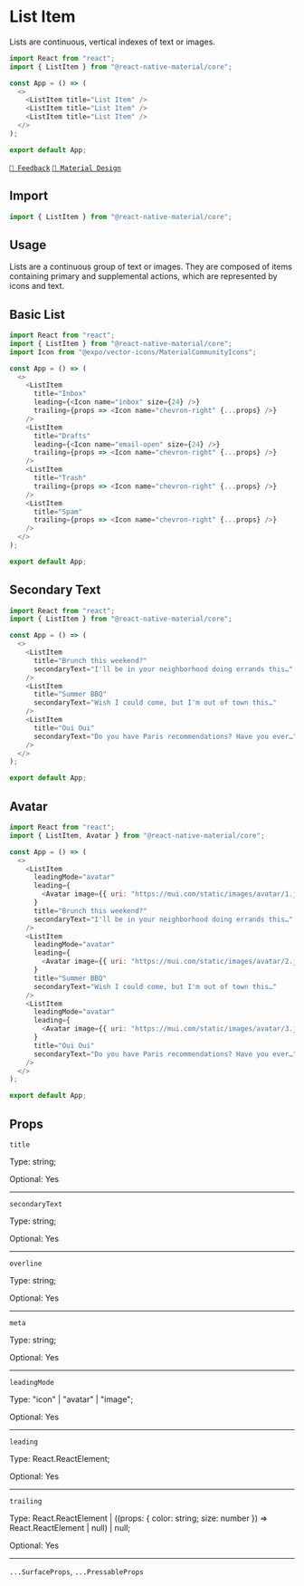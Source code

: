 # List Item

Lists are continuous, vertical indexes of text or images.

```js with-preview
import React from "react";
import { ListItem } from "@react-native-material/core";

const App = () => (
  <>
    <ListItem title="List Item" />
    <ListItem title="List Item" />
    <ListItem title="List Item" />
  </>
);

export default App;
```

[`💬 Feedback`](https://github.com/yamankatby/react-native-material/labels/component%3A%20ListItem)
[`🎨 Material Design`](https://material.io/components/lists)

## Import

```js
import { ListItem } from "@react-native-material/core";
```

## Usage

Lists are a continuous group of text or images. They are composed of items containing primary and supplemental actions,
which are represented by icons and text.

## Basic List

```js with-preview
import React from "react";
import { ListItem } from "@react-native-material/core";
import Icon from "@expo/vector-icons/MaterialCommunityIcons";

const App = () => (
  <>
    <ListItem
      title="Inbox"
      leading={<Icon name="inbox" size={24} />}
      trailing={props => <Icon name="chevron-right" {...props} />}
    />
    <ListItem
      title="Drafts"
      leading={<Icon name="email-open" size={24} />}
      trailing={props => <Icon name="chevron-right" {...props} />}
    />
    <ListItem
      title="Trash"
      trailing={props => <Icon name="chevron-right" {...props} />}
    />
    <ListItem
      title="Spam"
      trailing={props => <Icon name="chevron-right" {...props} />}
    />
  </>
);

export default App;
```

## Secondary Text

```js with-preview
import React from "react";
import { ListItem } from "@react-native-material/core";

const App = () => (
  <>
    <ListItem
      title="Brunch this weekend?"
      secondaryText="I'll be in your neighborhood doing errands this…"
    />
    <ListItem
      title="Summer BBQ"
      secondaryText="Wish I could come, but I'm out of town this…"
    />
    <ListItem
      title="Oui Oui"
      secondaryText="Do you have Paris recommendations? Have you ever…"
    />
  </>
);

export default App;
```

## Avatar

```js with-preview
import React from "react";
import { ListItem, Avatar } from "@react-native-material/core";

const App = () => (
  <>
    <ListItem
      leadingMode="avatar"
      leading={
        <Avatar image={{ uri: "https://mui.com/static/images/avatar/1.jpg" }} />
      }
      title="Brunch this weekend?"
      secondaryText="I'll be in your neighborhood doing errands this…"
    />
    <ListItem
      leadingMode="avatar"
      leading={
        <Avatar image={{ uri: "https://mui.com/static/images/avatar/2.jpg" }} />
      }
      title="Summer BBQ"
      secondaryText="Wish I could come, but I'm out of town this…"
    />
    <ListItem
      leadingMode="avatar"
      leading={
        <Avatar image={{ uri: "https://mui.com/static/images/avatar/3.jpg" }} />
      }
      title="Oui Oui"
      secondaryText="Do you have Paris recommendations? Have you ever…"
    />
  </>
);

export default App;
```

## Props

`title`

Type: string;

Optional: Yes

---

`secondaryText`

Type: string;

Optional: Yes

---

`overline`

Type: string;

Optional: Yes

---

`meta`

Type: string;

Optional: Yes

---

`leadingMode`

Type: "icon" | "avatar" | "image";

Optional: Yes

---

`leading`

Type: React.ReactElement;

Optional: Yes

---

`trailing`

Type: React.ReactElement | ((props: { color: string; size: number }) =\> React.ReactElement | null) | null;

Optional: Yes

---

`...SurfaceProps`, `...PressableProps`
